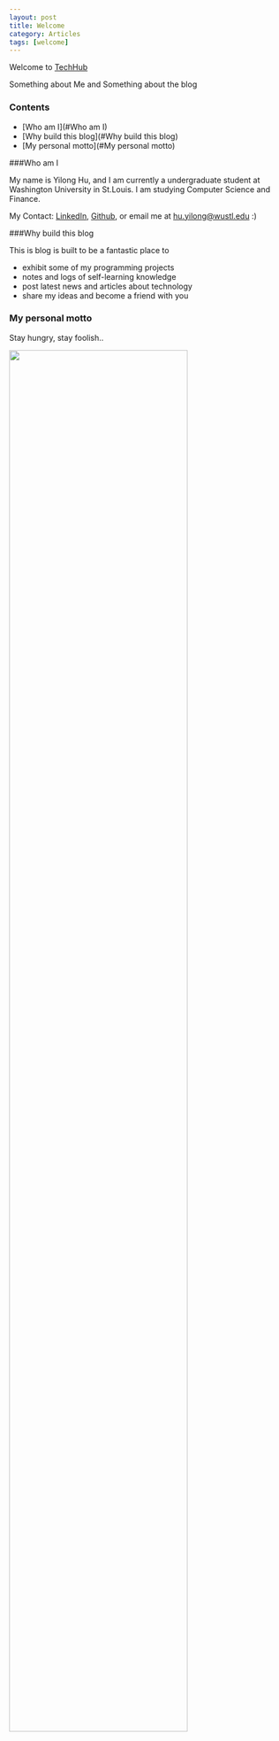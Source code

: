 ```yaml
---
layout: post
title: Welcome
category: Articles
tags: [welcome]
---
```


Welcome to [TechHub](http://huyilong.github.io/)

Something about Me and Something about the blog

<!-- more -->

### Contents
- [Who am I](#Who am I)
- [Why build this blog](#Why build this blog)
- [My personal motto](#My personal motto)

<a name="Who am I"/>

###Who am I

My name is Yilong Hu, and I am currently a undergraduate student at Washington University in St.Louis. I am studying Computer Science and Finance.

My Contact: [LinkedIn](https://www.linkedin.com/in/huyilong), [Github](https://github.com/huyilong), or email me at hu.yilong@wustl.edu :)

<a name="Why build this blog"/>

###Why build this blog

This is blog is built to be a fantastic place to 
- exhibit some of my programming projects
- notes and logs of self-learning knowledge
- post latest news and articles about technology
- share my ideas and become a friend with you


<a name="My personal motto"/>

### My personal motto

Stay hungry, stay foolish..

<img src="huyilong.github.io/_posts/Articles/motto.jpg" height="80%" width="80%">





